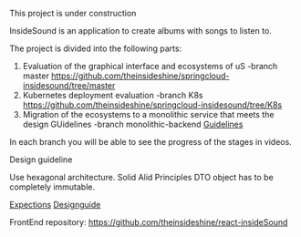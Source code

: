 This project is under construction 

InsideSound is an application to create albums with songs to listen to.

The project is divided into the following parts:
1) Evaluation of the graphical interface and ecosystems of uS 
   -branch master https://github.com/theinsideshine/springcloud-insidesound/tree/master
2) Kubernetes deployment evaluation 
   -branch K8s https://github.com/theinsideshine/springcloud-insidesound/tree/K8s
3) Migration of the ecosystems to a monolithic service that meets the design GUidelines -branch monolithic-backend
[Guidelines](doc/recomendaciones.pdf)

In each branch you will be able to see the progress of the stages in videos.


Design guideline

   Use hexagonal architecture.
   Solid Alid Principles
   DTO object has to be completely immutable.
   


[Expections](doc/excepcionesjava.pdf)
[Designguide](doc/Insidesound-Designguide.pdf)

FrontEnd repository: https://github.com/theinsideshine/react-insideSound